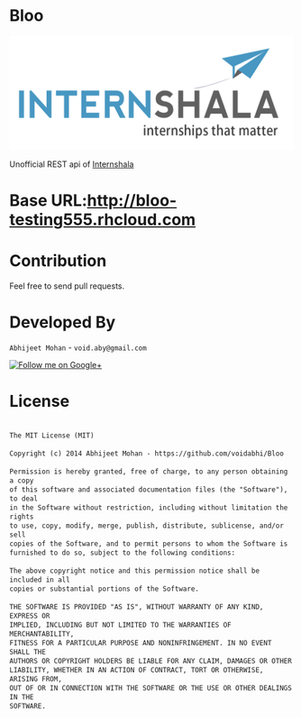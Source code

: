 
Bloo
===========

![Android](https://github.com/voidabhi/Bloo/blob/master/internshala_logo.png)

Unofficial REST api of [Internshala](http://www.internshala.com)

# Base URL:http://bloo-testing555.rhcloud.com

Contribution
============

Feel free to send pull requests.

Developed By
============

`Abhijeet Mohan` - `void.aby@gmail.com`

<a href="https://plus.google.com/104070882148677917719/about">
  <img alt="Follow me on Google+"
       src="http://data.pkmmte.com/temp/social_google_plus_logo.png" />
</a>

License
=======

```

The MIT License (MIT)

Copyright (c) 2014 Abhijeet Mohan - https://github.com/voidabhi/Bloo

Permission is hereby granted, free of charge, to any person obtaining a copy
of this software and associated documentation files (the "Software"), to deal
in the Software without restriction, including without limitation the rights
to use, copy, modify, merge, publish, distribute, sublicense, and/or sell
copies of the Software, and to permit persons to whom the Software is
furnished to do so, subject to the following conditions:

The above copyright notice and this permission notice shall be included in all
copies or substantial portions of the Software.

THE SOFTWARE IS PROVIDED "AS IS", WITHOUT WARRANTY OF ANY KIND, EXPRESS OR
IMPLIED, INCLUDING BUT NOT LIMITED TO THE WARRANTIES OF MERCHANTABILITY,
FITNESS FOR A PARTICULAR PURPOSE AND NONINFRINGEMENT. IN NO EVENT SHALL THE
AUTHORS OR COPYRIGHT HOLDERS BE LIABLE FOR ANY CLAIM, DAMAGES OR OTHER
LIABILITY, WHETHER IN AN ACTION OF CONTRACT, TORT OR OTHERWISE, ARISING FROM,
OUT OF OR IN CONNECTION WITH THE SOFTWARE OR THE USE OR OTHER DEALINGS IN THE
SOFTWARE.

```
